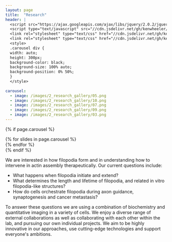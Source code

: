 ```yaml
---
layout: page
title:  "Research"
header: |
  <script src="https://ajax.googleapis.com/ajax/libs/jquery/2.0.2/jquery.min.js"></script>
  <script type="text/javascript" src="//cdn.jsdelivr.net/gh/kenwheeler/slick@1.8.1/slick/slick.min.js"></script>
  <link rel="stylesheet" type="text/css" href="//cdn.jsdelivr.net/gh/kenwheeler/slick@1.8.1/slick/slick.css"/>
  <link rel="stylesheet" type="text/css" href="//cdn.jsdelivr.net/gh/kenwheeler/slick@1.8.1/slick/slick-theme.css"/>
  <style>
  .carousel div {
  width: auto;
  height: 300px;
  background-color: black;
  background-size: 100% auto;
  background-position: 0% 50%;
  }
  </style>
  
carousel:
  - image: /images/2_research_gallery/05.png
  - image: /images/2_research_gallery/10.png
  - image: /images/2_research_gallery/07.png
  - image: /images/2_research_gallery/09.png
  - image: /images/2_research_gallery/03.png
---
```


{% if page.carousel %}
<div class='carousel'>
  {% for slides in page.carousel %}
  <div style="background-image: url({{ slides.image }});"></div>
  {% endfor %}
</div>
<script type="text/javascript">
    $(document).ready(function(){
      $('.carousel').slick({
        slidesToShow: 1,
	autoplay: true,
	autoplaySpeed: 5000,
	fade: true,
	cssEase: 'linear',
        dots: true,
        arrows: false,
      });
    });
</script>
{% endif %}

We are interested in how filopodia form and in understanding how to intervene in actin assembly therapeutically. Our current questions include:

* What happens when filopodia initiate and extend?
* What determines the length and lifetime of filopodia, and related in vitro filopodia-like structures?
* How do cells orchestrate filopodia during axon guidance, synaptogenesis and cancer metastasis?

To answer these questions we are using a combination of biochemistry and quantitative imaging in a variety of cells. We enjoy a diverse range of external collaborations as well as collaborating with each other within the lab, and pursuing our own individual projects. We aim to be highly innovative in our approaches, use cutting-edge technologies and support everyone's ambitions.
